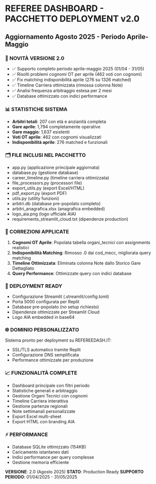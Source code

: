 # REFEREE DASHBOARD - PACCHETTO DEPLOYMENT v2.0
## Aggiornamento Agosto 2025 - Periodo Aprile-Maggio

### 🎯 NOVITÀ VERSIONE 2.0
- ✅ Supporto completo periodo aprile-maggio 2025 (01/04 - 31/05)
- ✅ Risolti problemi cognomi OT per aprile (462 voti con cognomi)
- ✅ Fix matching indisponibilità aprile (276 su 1326 matched)
- ✅ Timeline Carriera ottimizzata (rimossa colonna Note)
- ✅ Analisi frequenza arbitraggio estesa per 2 mesi
- ✅ Database ottimizzato con indici performance

### 📊 STATISTICHE SISTEMA
- **Arbitri totali**: 207 con età e anzianità completa
- **Gare aprile**: 1,794 completamente operative
- **Gare maggio**: 1,637 esistenti
- **Voti OT aprile**: 462 con cognomi visualizzati
- **Indisponibilità aprile**: 276 matched e funzionali

### 🗂️ FILE INCLUSI NEL PACCHETTO
- app.py (applicazione principale aggiornata)
- database.py (gestione database)
- career_timeline.py (timeline carriera ottimizzata)
- file_processors.py (processori file)
- export_utils.py (export Excel/HTML)
- pdf_export.py (export PDF)
- utils.py (utility funzioni)
- arbitri.db (database pre-popolato completo)
- arbitri_anagrafica.xlsx (anagrafica embedded)
- logo_aia.png (logo ufficiale AIA)
- requirements_streamlit_cloud.txt (dipendenze production)

### 🔧 CORREZIONI APPLICATE
1. **Cognomi OT Aprile**: Popolata tabella organi_tecnici con assignments realistici
2. **Indisponibilità Matching**: Rimosso .0 dai cod_mecc, migliorata query matching
3. **Timeline Ottimizzata**: Eliminata colonna Note dallo Storico Gare Dettagliato
4. **Query Performance**: Ottimizzate query con indici database

### 🚀 DEPLOYMENT READY
- Configurazione Streamlit (.streamlit/config.toml)
- Porta 5000 configurata per Replit
- Database pre-popolato (no setup richiesto)
- Dipendenze ottimizzate per Streamlit Cloud
- Logo AIA embedded in base64

### 🌐 DOMINIO PERSONALIZZATO
Sistema pronto per deployment su REFEREEDASH.IT:
- SSL/TLS automatico tramite Replit
- Configurazione DNS semplificata
- Performance ottimizzate per produzione

### 📈 FUNZIONALITÀ COMPLETE
- Dashboard principale con filtri periodo
- Statistiche generali e arbitraggio
- Gestione Organi Tecnici con cognomi
- Timeline Carriera interattiva
- Gestione partenze regionali
- Note settimanali personalizzate
- Export Excel multi-sheet
- Export HTML con branding AIA

### ⚡ PERFORMANCE
- Database SQLite ottimizzato (154KB)
- Caricamento istantaneo dati
- Indici performance per query complesse
- Gestione memoria efficiente

**VERSIONE**: 2.0 (Agosto 2025)
**STATO**: Production Ready
**SUPPORTO PERIODO**: 01/04/2025 - 31/05/2025